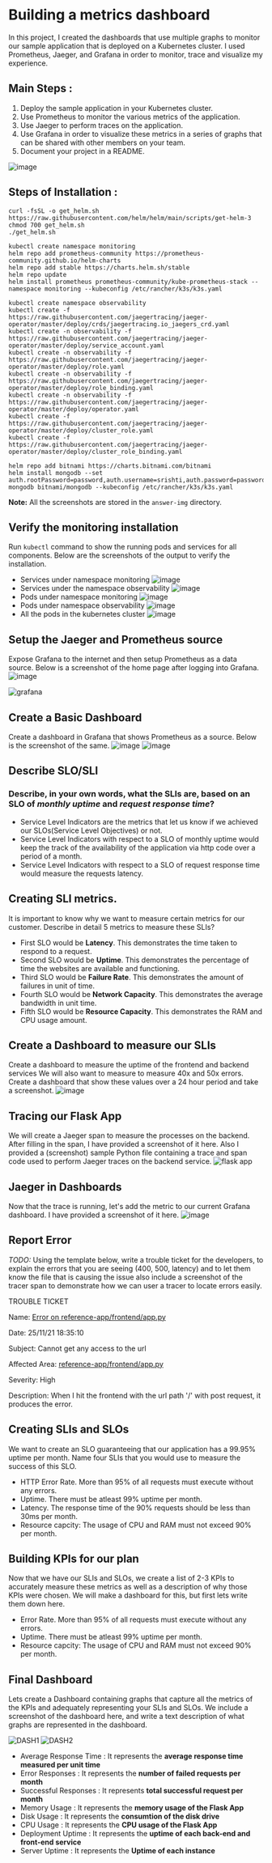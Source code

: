 # Building a metrics dashboard
In this project, I created the dashboards that use multiple graphs to monitor our sample application that is deployed on a Kubernetes cluster. I used Prometheus, Jaeger, and Grafana in order to monitor, trace and visualize my experience.

## Main Steps :
1. Deploy the sample application in your Kubernetes cluster.
2. Use Prometheus to monitor the various metrics of the application.
3. Use Jaeger to perform traces on the application.
4. Use Grafana in order to visualize these metrics in a series of graphs that can be shared with other members on your team.
5. Document your project in a README.

![image](https://user-images.githubusercontent.com/61888364/142960531-48afd6c8-4603-49fc-ab14-8b0f23398929.png)

## Steps of Installation : 
```
curl -fsSL -o get_helm.sh https://raw.githubusercontent.com/helm/helm/main/scripts/get-helm-3
chmod 700 get_helm.sh
./get_helm.sh

kubectl create namespace monitoring
helm repo add prometheus-community https://prometheus-community.github.io/helm-charts
helm repo add stable https://charts.helm.sh/stable
helm repo update
helm install prometheus prometheus-community/kube-prometheus-stack --namespace monitoring --kubeconfig /etc/rancher/k3s/k3s.yaml

kubectl create namespace observability
kubectl create -f https://raw.githubusercontent.com/jaegertracing/jaeger-operator/master/deploy/crds/jaegertracing.io_jaegers_crd.yaml
kubectl create -n observability -f https://raw.githubusercontent.com/jaegertracing/jaeger-operator/master/deploy/service_account.yaml
kubectl create -n observability -f https://raw.githubusercontent.com/jaegertracing/jaeger-operator/master/deploy/role.yaml
kubectl create -n observability -f https://raw.githubusercontent.com/jaegertracing/jaeger-operator/master/deploy/role_binding.yaml
kubectl create -n observability -f https://raw.githubusercontent.com/jaegertracing/jaeger-operator/master/deploy/operator.yaml
kubectl create -f https://raw.githubusercontent.com/jaegertracing/jaeger-operator/master/deploy/cluster_role.yaml
kubectl create -f https://raw.githubusercontent.com/jaegertracing/jaeger-operator/master/deploy/cluster_role_binding.yaml

helm repo add bitnami https://charts.bitnami.com/bitnami
helm install mongodb --set auth.rootPassword=password,auth.username=srishti,auth.password=password7,auth.database=example-mongodb bitnami/mongodb --kubeconfig /etc/rancher/k3s/k3s.yaml
```

**Note:** All the screenshots are stored in the `answer-img` directory.

## Verify the monitoring installation
Run `kubectl` command to show the running pods and services for all components. Below are the screenshots of the output to verify the installation.
- Services under namespace monitoring
![image](https://user-images.githubusercontent.com/61888364/143324110-fd7bcafe-370e-41ac-a0c3-4abdd231fc8f.png)
- Services under the namespace observability
![image](https://user-images.githubusercontent.com/61888364/143324354-d4dc35d3-a879-41f8-968b-b3802e53f8d9.png)
- Pods under namespace monitoring
![image](https://user-images.githubusercontent.com/61888364/143324989-41a8a4ef-7592-49ab-93d2-1f662a1461f7.png)
- Pods under namespace observability
![image](https://user-images.githubusercontent.com/61888364/143325151-450430b7-bf52-47b6-94c3-4a631dacfc15.png)
- All the pods in the kubernetes cluster
![image](https://user-images.githubusercontent.com/61888364/143325856-bf6ab339-0463-406a-a626-8f84bed47510.png)

## Setup the Jaeger and Prometheus source
Expose Grafana to the internet and then setup Prometheus as a data source. Below is a screenshot of the home page after logging into Grafana.
![image](https://user-images.githubusercontent.com/61888364/143328289-22278a2d-94ba-4a78-880b-ccf612d6b3e9.png)

![grafana](https://user-images.githubusercontent.com/61888364/143326363-6f38cc4e-c78a-4d3c-bb13-acb2d84f9337.PNG)

## Create a Basic Dashboard
Create a dashboard in Grafana that shows Prometheus as a source. Below is the screenshot of the same.
![image](https://user-images.githubusercontent.com/61888364/143326528-286248e8-4502-491f-aa03-a7fa7ea5b837.png)
![image](https://user-images.githubusercontent.com/61888364/143327032-bf25ba97-42d5-4804-a539-3c742d639dfc.png)

## Describe SLO/SLI
### Describe, in your own words, what the SLIs are, based on an SLO of *monthly uptime* and *request response time*?
- Service Level Indicators are the metrics that let us know if we achieved our SLOs(Service Level Objectives) or not.
- Service Level Indicators with respect to a SLO of monthly uptime would keep the track of the availability of the application via http code over a period of a month.
- Service Level Indicators with respect to a SLO of request response time would measure the requests latency.

## Creating SLI metrics.
It is important to know why we want to measure certain metrics for our customer. Describe in detail 5 metrics to measure these SLIs?
- First SLO would be **Latency**. This demonstrates the time taken to respond to a request.
- Second SLO would be **Uptime**. This demonstrates the percentage of time the websites are available and functioning.
- Third SLO would be **Failure Rate**. This demonstrates the amount of failures in unit of time.
- Fourth SLO would be **Network Capacity**. This demonstrates the average bandwidth in unit time.
- Fifth SLO would be **Resource Capacity**. This demonstrates the RAM and CPU usage amount.

## Create a Dashboard to measure our SLIs
Create a dashboard to measure the uptime of the frontend and backend services We will also want to measure to measure 40x and 50x errors. Create a dashboard that show these values over a 24 hour period and take a screenshot.
![image](https://user-images.githubusercontent.com/61888364/143328436-46bf2710-32a6-4509-9bf8-c963e1421496.png)


## Tracing our Flask App
We will create a Jaeger span to measure the processes on the backend. After filling in the span, I have provided a screenshot of it here. Also I provided a (screenshot) sample Python file containing a trace and span code used to perform Jaeger traces on the backend service.
![flask app](https://user-images.githubusercontent.com/61888364/143328627-fdb6a52e-fe00-479c-9ce0-ab7ae563d7e5.png)

## Jaeger in Dashboards
Now that the trace is running, let's add the metric to our current Grafana dashboard. I have provided a screenshot of it here.
![image](https://user-images.githubusercontent.com/61888364/143328806-bf21ea2f-fb0b-47f8-a8fa-dc220fab0235.png)

## Report Error
*TODO:* Using the template below, write a trouble ticket for the developers, to explain the errors that you are seeing (400, 500, latency) and to let them know the file that is causing the issue also include a screenshot of the tracer span to demonstrate how we can user a tracer to locate errors easily.

TROUBLE TICKET

Name: [Error on reference-app/frontend/app.py](https://github.com/sg7801/Building-a-metrics-dashboard/blob/main/reference-app/frontend/app.py)

Date: 25/11/21 18:35:10

Subject: Cannot get any access to the url

Affected Area: [reference-app/frontend/app.py](https://github.com/sg7801/Building-a-metrics-dashboard/blob/main/reference-app/frontend/app.py)

Severity: High

Description: When I hit the frontend with the url path '/' with post request, it produces the error.


## Creating SLIs and SLOs
We want to create an SLO guaranteeing that our application has a 99.95% uptime per month. Name four SLIs that you would use to measure the success of this SLO.
- HTTP Error Rate. More than 95% of all requests must execute without any errors.
- Uptime. There must be atleast 99% uptime per month.
- Latency. The response time of the 90% requests should be less than 30ms per month.
- Resource capcity: The usage of CPU and RAM must not exceed 90% per month.

## Building KPIs for our plan
Now that we have our SLIs and SLOs, we create a list of 2-3 KPIs to accurately measure these metrics as well as a description of why those KPIs were chosen. We will make a dashboard for this, but first lets write them down here.
- Error Rate. More than 95% of all requests must execute without any errors.
- Uptime. There must be atleast 99% uptime per month.
- Resource capcity: The usage of CPU and RAM must not exceed 90% per month.

## Final Dashboard
Lets create a Dashboard containing graphs that capture all the metrics of the KPIs and adequately representing your SLIs and SLOs. We include a screenshot of the dashboard here, and write a text description of what graphs are represented in the dashboard.  

![DASH1](https://user-images.githubusercontent.com/61888364/143375159-4bac6972-7e91-4a5e-9008-fcc947c7760b.png)
![DASH2](https://user-images.githubusercontent.com/61888364/143375165-ec79c350-f646-4563-acb9-44944ba036c5.png)

- Average Response Time : It represents the **average response time measured per unit time**
- Error Responses : It represents the **number of failed requests per month**
- Successful Responses : It represents **total successful request per month**
- Memory Usage : It represents the **memory usage of the Flask App**
- Disk Usage : It represents the **consumtion of the disk drive**
- CPU Usage : It represents the **CPU usage of the Flask App**
- Deployment Uptime : It represents the **uptime of each back-end and front-end service**
- Server Uptime : It represents the **Uptime of each instance**
